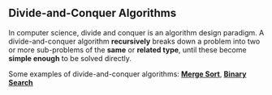 ## Divide-and-Conquer Algorithms

In computer science, divide and conquer is an algorithm design paradigm. A divide-and-conquer algorithm **recursively** breaks down a problem into two or more sub-problems of the **same** or **related type**, until these become **simple enough** to be solved directly.

Some examples of divide-and-conquer algorithms: **[Merge Sort](01-introduction/02-merge-sort.py)**, **[Binary Search](03-divide-and-conquer/01-binary-search.py)**